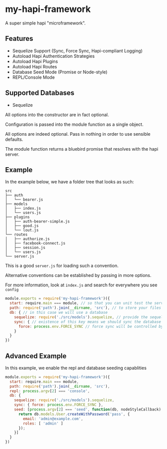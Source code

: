 # my-hapi-framework

A super simple hapi "microframework".

## Features

* Sequelize Support (Sync, Force Sync, Hapi-compliant Logging)
* Autoload Hapi Authentication Strategies
* Autoload Hapi Plugins
* Autoload Hapi Routes
* Database Seed Mode (Promise or Node-style)
* REPL/Console Mode

## Supported Databases

* Sequelize

All options into the constructor are in fact optional.

Configuration is passed into the module function as a single object.

All options are indeed optional. Pass in nothing in order to use sensible defaults.

The module function returns a bluebird promise that resolves with the hapi server.

## Example

In the example below, we have a folder tree that looks as such:

```
src
├── auth
│   └── bearer.js
├── models
│   ├── index.js
│   └── users.js
├── plugins
│   ├── auth-bearer-simple.js
│   ├── good.js
│   └── lout.js
└── routes
│   ├── authorize.js
│   ├── facebook-connect.js
│   ├── session.js
│   └── users.js
└── server.js
```

This is a good `server.js` for loading such a convention.

Alternative conventions can be established by passing in more options.

For more information, look at `index.js` and search for everywhere you see `config`

```js
module.exports = require('my-hapi-framework')({
  start: require.main === module, // so that you can unit test the server easily
  path: require('path').join(__dirname, 'src'), // to store your files outside the project root
  db: { // in this case we will use a database
    sequelize: require('./src/models').sequelize, // provide the sequelize instance
    sync: { // existence of this key means we should sync the database
      force: process.env.FORCE_SYNC // force sync will be controlled by env var
    }
  }
})
```

## Advanced Example

In this example, we enable the repl and database seeding capablities

```js
module.exports = require('my-hapi-framework')({
  start: require.main === module,
  path: require('path').join(__dirname, 'src'),
  repl: process.argv[2] === 'console',
  db: {
    sequelize: require('./src/models').sequelize,
    sync: { force: process.env.FORCE_SYNC },
    seed: [process.argv[2] === 'seed', function(db, nodeStyleCallback) {
      return db.models.User.createWithPassword('pass', {
        email: 'admin@example.com',
        roles: [ 'admin' ]
      });
    }]
  }
})
```
